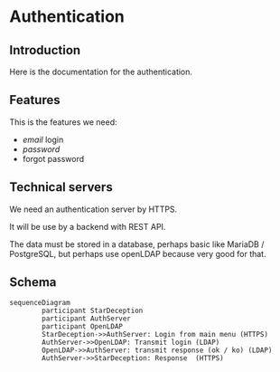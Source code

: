 # Authentication

## Introduction

Here is the documentation for the authentication.

## Features

This is the features we need:

* *email* login
* *password*
* forgot password



## Technical servers

We need an authentication server by HTTPS.

It will be use by a backend with REST API.

The data must be stored in a database, perhaps basic like MariaDB / PostgreSQL, but perhaps use openLDAP because very good for that.


## Schema


```mermaid
sequenceDiagram
        participant StarDeception
        participant AuthServer
        participant OpenLDAP
        StarDeception->>AuthServer: Login from main menu (HTTPS)
        AuthServer->>OpenLDAP: Transmit login (LDAP)
        OpenLDAP->>AuthServer: transmit response (ok / ko) (LDAP)
        AuthServer->>StarDeception: Response  (HTTPS)
```

